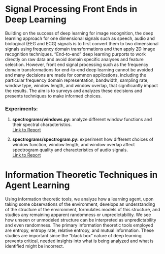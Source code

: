 # Signal Processing Front Ends in Deep Learning

Building on the success of deep learning for image recognition, the deep learning
approach for one dimensional signals such as speech, audio and biological (EEG and ECG) signals is to
first convert them to two dimensional signals using frequency domain transformations and then apply 2D
image recognition techniques. “End-to-end” deep learning purports to work directly on raw data and avoid
domain specific analyses and feature selection. However, front end signal processing such as the frequency
domain transformations for end-to-end deep learning cannot be avoided and many decisions are made for
common applications, including the particular frequency domain representation, bandwidth, sampling rate,
window type, window length, and window overlap, that significantly impact the results. The aim is to surveys and analyzes these decisions and presents techniques to make informed
choices.

### Experiments:

  1. **spectrograms/windows.py:** analyze different window functions and their spectral characteristics. \
[Link to Report](https://github.com/ivanfarevalo/DSP_in_deeplearning/blob/master/spectrograms/Windowing_report.pdf)

  2. **spectrograms/spectrogram.py:** experiment how different choices of window function, window length, and window overlap affect spectrogram quality and characteristics of audio signals. \
[Link to Report](https://github.com/ivanfarevalo/DSP_in_deeplearning/blob/master/spectrograms/Spectrogram_report.pdf)




# Information Theoretic Techniques in Agent Learning

Using information theoretic tools, we analyze how a learning agent, upon
taking some observations of the environment, develops an understanding of the structure of the
environment, formulates models of this structure, and studies any remaining apparent randomness or
unpredictability. We see how unseen or unmodeled structure can be interpreted as unpredictability and
even randomness. The primary information theoretic tools employed are entropy, entropy rate, relative
entropy, and mutual information. These studies are important since the “black box” nature of deep learning
prevents critical, needed insights into what is being analyzed and what is identified might be incorrect.

